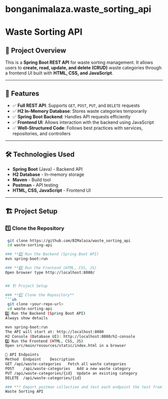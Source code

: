 # bonganimalaza.waste_sorting_api

# Waste Sorting API

## 📌 Project Overview
This is a **Spring Boot REST API** for waste sorting management. It allows users to **create, read, update, and delete (CRUD)** waste categories through a frontend UI built with **HTML, CSS, and JavaScript**.

---

## 🚀 Features
- ✅ **Full REST API**: Supports `GET`, `POST`, `PUT`, and `DELETE` requests  
- ✅ **H2 In-Memory Database**: Stores waste categories temporarily  
- ✅ **Spring Boot Backend**: Handles API requests efficiently  
- ✅ **Frontend UI**: Allows interaction with the backend using JavaScript  
- ✅ **Well-Structured Code**: Follows best practices with services, repositories, and controllers  

---

## 🛠️ Technologies Used
- **Spring Boot** (Java) - Backend API
- **H2 Database** - In-memory storage
- **Maven** - Build tool
- **Postman** - API testing
- **HTML, CSS, JavaScript** - Frontend UI

---

## 🏗️ Project Setup

### **1️⃣ Clone the Repository**
```sh
 git clone https://github.com/BIMalaza/waste_sorting_api
 cd waste-sorting-api

### **2️⃣ Run the Backend (Spring Boot API)
mvn spring-boot:run

### **3️⃣ Run the Frontend (HTML, CSS, JS)
Open browser type http://localhost:8080/


## 🏗️ Project Setup

### **1️⃣ Clone the Repository**
```sh
 git clone <your-repo-url>
 cd waste-sorting-api
2️⃣ Run the Backend (Spring Boot API)
Always show details

mvn spring-boot:run
The API will start at: http://localhost:8080
H2 Console (Database UI): http://localhost:8080/h2-console
3️⃣ Run the Frontend (HTML, CSS, JS)
Open src/main/resources/static/index.html in a browser

📌 API Endpoints
Method	Endpoint	Description
GET	/api/waste-categories	Fetch all waste categories
POST	/api/waste-categories	Add a new waste category
PUT	/api/waste-categories/{id}	Update an existing category
DELETE	/api/waste-categories/{id}

### *** Emport postman collection and test each endpoint the test from UI
Waste Sorting API
